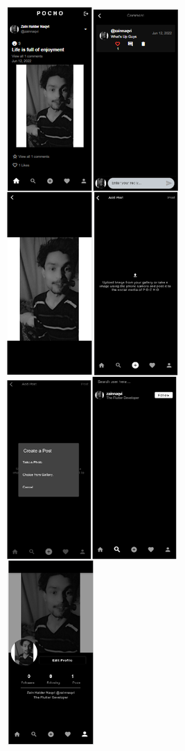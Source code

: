 <p align="left">
<img src="apppic/git1.PNG"/>
<img src="apppic/git2.PNG"/>
 <img src="apppic/git3.PNG"/>
<img src="apppic/git4.PNG"/>
<img src="apppic/git5.PNG"/>
<img src="apppic/git6.PNG"/>
<img src="apppic/git7.PNG"/>
</p>
